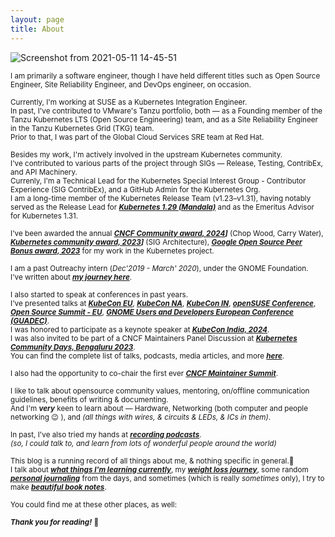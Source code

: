 ```yaml
---
layout: page
title: About
---
```


![Screenshot from 2021-05-11 14-45-51](https://user-images.githubusercontent.com/30499743/117791150-a4ba9900-b267-11eb-8412-e477087f70c3.png)


<sub>I am primarily a software engineer, though I have held different titles such as Open Source Engineer, Site Reliability Engineer, and DevOps engineer, on occasion.</sub>

<sub>Currently, I'm working at SUSE as a Kubernetes Integration Engineer.</sub>  
<sub>In past, I've contributed to VMware's Tanzu portfolio, both — as a Founding member of the Tanzu Kubernetes LTS (Open Source Engineering) team, and as a Site Reliability Engineer in the Tanzu Kubernetes Grid (TKG) team.</sub>  
<sub>Prior to that, I was part of the Global Cloud Services SRE team at Red Hat.</sub>

<sub>Besides my work, I'm actively involved in the upstream Kubernetes community.</sub>  
<sub>I've contributed to various parts of the project through SIGs — Release, Testing, ContribEx, and API Machinery.</sub>  
<sub>Currenly, I'm a Technical Lead for the Kubernetes Special Interest Group - Contributor Experience (SIG ContribEx), and a GitHub Admin for the Kubernetes Org.</sub>  
<sub>I am a long-time member of the Kubernetes Release Team (v1.23–v1.31), having notably served as the Release Lead for _**[Kubernetes 1.29 (Mandala)](https://psaggu.com/2025/02/13/kubernetes-1-29-14.html)**_ and as the Emeritus Advisor for Kubernetes 1.31.</sub>

<sub>I've been awarded the annual _**[CNCF Community award, 2024](https://www.cncf.io/announcements/2024/11/14/cloud-native-computing-foundation-announces-the-2024-community-awards-winners/)]**_ (Chop Wood, Carry Water), _**[Kubernetes community award, 2023](https://www.kubernetes.dev/community/awards/2023/)]**_ (SIG Architecture), _**[Google Open Source Peer Bonus award, 2023](https://opensource.googleblog.com/2023/12/google-open-source-peer-bonus-program-announces-second-group-of-2023-winners.html)**_ for my work in the Kubernetes project.</sub>  

<sub>I am a past Outreachy intern (_Dec'2019 - March' 2020_), under the GNOME Foundation.</sub>  
<sub>I've written about ***[my journey here](https://www.psaggu.com/outreachy.html)***.</sub>

<sub>I also started to speak at conferences in past years.</sub>  
<sub>I've presented talks at ***[KubeCon EU](https://youtu.be/gKKfXTZd7VU)***, ***[KubeCon NA](https://youtu.be/i7RCoEjAMOo)***, ***[KubeCon IN](https://youtu.be/O7G8Y5O15Ag)***, ***[openSUSE Conference](https://youtu.be/Fqvy30A07_U)***, ***[Open Source Summit - EU](https://youtu.be/uuaCygXJfE4)***, ***[GNOME Users and Developers European Conference (GUADEC)](https://youtu.be/OVUGw5Svn5s?si=oNRfifwwolO8Q6rC)***.</sub>  
<sub>I was honored to participate as a keynote speaker at _**[KubeCon India, 2024](https://www.youtube.com/watch?v=zJ5XLkWifkA)**_.</sub>  
<sub>I was also invited to be part of a CNCF Maintainers Panel Discussion at _**[Kubernetes Community Days, Bengaluru 2023](https://youtu.be/umTnFlP3FrY?si=fsEAPbpvhyFDM3Kd)**_.</sub>  
<sub>You can find the complete list of talks, podcasts, media articles, and more _**[here](https://psaggu.com/talks-and-media.html)**_.</sub>  

<sub>I also had the opportunity to co-chair the first ever _**[CNCF Maintainer Summit](https://psaggu.com/2024/12/10/maintainer-summit-india.html)**_.</sub>  

<sub>I like to talk about opensource community values, mentoring, on/offline communication guidelines, benefits of writing & documenting.</sub>  
<sub>And I'm ***very*** keen to learn about — Hardware, Networking (both computer and people networking 😉 ), and _(all things with wires, & circuits & LEDs, & ICs in them)_.</sub>

<sub>In past, I've also tried my hands at ***[recording podcasts](https://www.youtube.com/watch?v=LnnFjscF4Wc&t=3641s)***.</sub>  
<sub>_(so, I could talk to, and learn from lots of wonderful people around the world)_</sub>

<sub>This blog is a running record of all things about me, & nothing specific in general.🙂</sub>  
<sub>I talk about ***[what things I'm learning currently](https://www.psaggu.com/)***, my ***[weight loss journey](https://www.psaggu.com/fitness.html)***, some random ***[personal journaling](https://www.psaggu.com/journal.html)*** from the days, and sometimes (which is really *sometimes* only), I try to make ***[beautiful book notes](https://www.psaggu.com/notes.html)***.</sub>

<sub>You could find me at these other places, as well:</sub>  
<p class="social-icons">
  <a href="https://github.com/priyankasaggu11929"><i class="fab fa-github fa-2x"></i></a>
  <a href="www.linkedin.com/in/psaggu/"><i class="fab fa-linkedin-in fa-2x"></i></a>
</p>


<sub>***Thank you for reading!*** 🙏 </sub>
